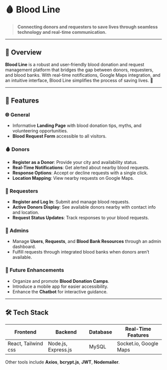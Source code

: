 # 🩸 Blood Line

> **Connecting donors and requesters to save lives through seamless technology and real-time communication.**

---

## 🚀 Overview

**Blood Line** is a robust and user-friendly blood donation and request management platform that bridges the gap between donors, requesters, and blood banks. With real-time notifications, Google Maps integration, and an intuitive interface, Blood Line simplifies the process of saving lives. 💖

---

## 🌟 Features

### 🌐 General
- Informative **Landing Page** with blood donation tips, myths, and volunteering opportunities.
- **Blood Request Form** accessible to all visitors.

### 🩸 Donors
- **Register as a Donor**: Provide your city and availability status.
- **Real-Time Notifications**: Get alerted about nearby blood requests.
- **Response Options**: Accept or decline requests with a single click.
- **Location Mapping**: View nearby requests on Google Maps.

### 🏥 Requesters
- **Register and Log In**: Submit and manage blood requests.
- **Active Donors Display**: See available donors nearby with contact info and location.
- **Request Status Updates**: Track responses to your blood requests.

### 🔧 Admins
- Manage **Users**, **Requests**, and **Blood Bank Resources** through an admin dashboard.
- Fulfill requests through integrated blood banks when donors aren’t available.

### 🎯 Future Enhancements
- Organize and promote **Blood Donation Camps**.
- Introduce a mobile app for easier accessibility.
- Enhance the **Chatbot** for interactive guidance.

---

## 🛠️ Tech Stack

| Frontend         | Backend               | Database       | Real-Time Features     |
|-------------------|-----------------------|----------------|------------------------|
| React, Tailwind css| Node.js, Express.js  |          MySQL | Socket.io, Google Maps |

Other tools include **Axios**, **bcrypt.js**, **JWT**, **Nodemailer**.
